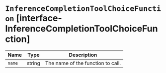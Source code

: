# `InferenceCompletionToolChoiceFunction` [interface-InferenceCompletionToolChoiceFunction]

| Name | Type | Description |
| - | - | - |
| `name` | string | The name of the function to call. |
